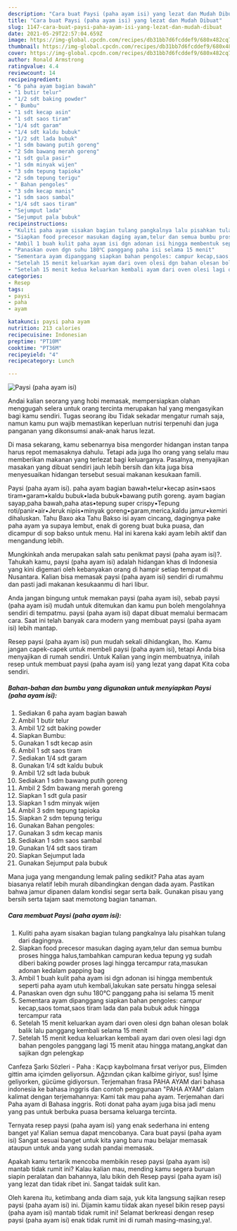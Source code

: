 ```yaml
---
description: "Cara buat Paysi (paha ayam isi) yang lezat dan Mudah Dibuat"
title: "Cara buat Paysi (paha ayam isi) yang lezat dan Mudah Dibuat"
slug: 1147-cara-buat-paysi-paha-ayam-isi-yang-lezat-dan-mudah-dibuat
date: 2021-05-29T22:57:04.659Z
image: https://img-global.cpcdn.com/recipes/db31bb7d6fcddef9/680x482cq70/paysi-paha-ayam-isi-foto-resep-utama.jpg
thumbnail: https://img-global.cpcdn.com/recipes/db31bb7d6fcddef9/680x482cq70/paysi-paha-ayam-isi-foto-resep-utama.jpg
cover: https://img-global.cpcdn.com/recipes/db31bb7d6fcddef9/680x482cq70/paysi-paha-ayam-isi-foto-resep-utama.jpg
author: Ronald Armstrong
ratingvalue: 4.4
reviewcount: 14
recipeingredient:
- "6 paha ayam bagian bawah"
- "1 butir telur"
- "1/2 sdt baking powder"
- " Bumbu"
- "1 sdt kecap asin"
- "1 sdt saos tiram"
- "1/4 sdt garam"
- "1/4 sdt kaldu bubuk"
- "1/2 sdt lada bubuk"
- "1 sdm bawang putih goreng"
- "2 Sdm bawang merah goreng"
- "1 sdt gula pasir"
- "1 sdm minyak wijen"
- "3 sdm tepung tapioka"
- "2 sdm tepung terigu"
- " Bahan pengoles"
- "3 sdm kecap manis"
- "1 sdm saos sambal"
- "1/4 sdt saos tiram"
- "Sejumput lada"
- "Sejumput pala bubuk"
recipeinstructions:
- "Kuliti paha ayam sisakan bagian tulang pangkalnya lalu pisahkan tulang dari dagingnya."
- "Siapkan food precesor masukan daging ayam,telur dan semua bumbu proses hingga halus,tambahkan campuran kedua tepung yg sudah diberi baking powder proses lagi hingga tercampur rata,masukan adonan kedalam papping bag"
- "Ambil 1 buah kulit paha ayam isi dgn adonan isi hingga membentuk seperti paha ayam utuh kembali,lakukan sate persatu hingga selesai"
- "Panaskan oven dgn suhu 180℃ panggang paha isi selama 15 menit"
- "Sementara ayam dipanggang siapkan bahan pengoles: campur kecap,saos tomat,saos tiram lada dan pala bubuk aduk hingga tercampur rata"
- "Setelah 15 menit keluarkan ayam dari oven olesi dgn bahan olesan bolak balik lalu panggang kembali selama 15 menit"
- "Setelah 15 menit kedua keluarkan kembali ayam dari oven olesi lagi dgn bahan pengoles panggang lagi 15 menit atau hingga matang,angkat dan sajikan dgn pelengkap"
categories:
- Resep
tags:
- paysi
- paha
- ayam

katakunci: paysi paha ayam 
nutrition: 213 calories
recipecuisine: Indonesian
preptime: "PT10M"
cooktime: "PT36M"
recipeyield: "4"
recipecategory: Lunch

---
```



![Paysi (paha ayam isi)](https://img-global.cpcdn.com/recipes/db31bb7d6fcddef9/680x482cq70/paysi-paha-ayam-isi-foto-resep-utama.jpg)

Andai kalian seorang yang hobi memasak, mempersiapkan olahan menggugah selera untuk orang tercinta merupakan hal yang mengasyikan bagi kamu sendiri. Tugas seorang ibu Tidak sekadar mengatur rumah saja, namun kamu pun wajib memastikan keperluan nutrisi terpenuhi dan juga panganan yang dikonsumsi anak-anak harus lezat.

Di masa  sekarang, kamu sebenarnya bisa mengorder hidangan instan tanpa harus repot memasaknya dahulu. Tetapi ada juga lho orang yang selalu mau memberikan makanan yang terlezat bagi keluarganya. Pasalnya, menyajikan masakan yang dibuat sendiri jauh lebih bersih dan kita juga bisa menyesuaikan hidangan tersebut sesuai makanan kesukaan famili. 

Paysi (paha ayam isi). paha ayam bagian bawah•telur•kecap asin•saos tiram•garam•kaldu bubuk•lada bubuk•bawang putih goreng. ayam bagian sayap,paha bawah,paha atas•tepung super crispy•Tepung roti/panir•air•Jeruk nipis•minyak goreng•garam,merica,kaldu jamur•kemiri dihaluskan. Tahu Baxo aka Tahu Bakso isi ayam cincang, dagingnya pake paha ayam ya supaya lembut, enak di goreng buat buka puasa, dan dicampur di sop bakso untuk menu. Hal ini karena kaki ayam lebih aktif dan mengandung lebih.

Mungkinkah anda merupakan salah satu penikmat paysi (paha ayam isi)?. Tahukah kamu, paysi (paha ayam isi) adalah hidangan khas di Indonesia yang kini digemari oleh kebanyakan orang di hampir setiap tempat di Nusantara. Kalian bisa memasak paysi (paha ayam isi) sendiri di rumahmu dan pasti jadi makanan kesukaanmu di hari libur.

Anda jangan bingung untuk memakan paysi (paha ayam isi), sebab paysi (paha ayam isi) mudah untuk ditemukan dan kamu pun boleh mengolahnya sendiri di tempatmu. paysi (paha ayam isi) dapat dibuat memalui bermacam cara. Saat ini telah banyak cara modern yang membuat paysi (paha ayam isi) lebih mantap.

Resep paysi (paha ayam isi) pun mudah sekali dihidangkan, lho. Kamu jangan capek-capek untuk membeli paysi (paha ayam isi), tetapi Anda bisa menyajikan di rumah sendiri. Untuk Kalian yang ingin membuatnya, inilah resep untuk membuat paysi (paha ayam isi) yang lezat yang dapat Kita coba sendiri.

<!--inarticleads1-->

##### Bahan-bahan dan bumbu yang digunakan untuk menyiapkan Paysi (paha ayam isi):

1. Sediakan 6 paha ayam bagian bawah
1. Ambil 1 butir telur
1. Ambil 1/2 sdt baking powder
1. Siapkan  Bumbu:
1. Gunakan 1 sdt kecap asin
1. Ambil 1 sdt saos tiram
1. Sediakan 1/4 sdt garam
1. Gunakan 1/4 sdt kaldu bubuk
1. Ambil 1/2 sdt lada bubuk
1. Sediakan 1 sdm bawang putih goreng
1. Ambil 2 Sdm bawang merah goreng
1. Siapkan 1 sdt gula pasir
1. Siapkan 1 sdm minyak wijen
1. Ambil 3 sdm tepung tapioka
1. Siapkan 2 sdm tepung terigu
1. Gunakan  Bahan pengoles:
1. Gunakan 3 sdm kecap manis
1. Sediakan 1 sdm saos sambal
1. Gunakan 1/4 sdt saos tiram
1. Siapkan Sejumput lada
1. Gunakan Sejumput pala bubuk


Mana juga yang mengandung lemak paling sedikit? Paha atas ayam biasanya relatif lebih murah dibandingkan dengan dada ayam. Pastikan bahwa jamur dipanen dalam kondisi segar serta baik. Gunakan pisau yang bersih serta tajam saat memotong bagian tanaman. 

<!--inarticleads2-->

##### Cara membuat Paysi (paha ayam isi):

1. Kuliti paha ayam sisakan bagian tulang pangkalnya lalu pisahkan tulang dari dagingnya.
1. Siapkan food precesor masukan daging ayam,telur dan semua bumbu proses hingga halus,tambahkan campuran kedua tepung yg sudah diberi baking powder proses lagi hingga tercampur rata,masukan adonan kedalam papping bag
1. Ambil 1 buah kulit paha ayam isi dgn adonan isi hingga membentuk seperti paha ayam utuh kembali,lakukan sate persatu hingga selesai
1. Panaskan oven dgn suhu 180℃ panggang paha isi selama 15 menit
1. Sementara ayam dipanggang siapkan bahan pengoles: campur kecap,saos tomat,saos tiram lada dan pala bubuk aduk hingga tercampur rata
1. Setelah 15 menit keluarkan ayam dari oven olesi dgn bahan olesan bolak balik lalu panggang kembali selama 15 menit
1. Setelah 15 menit kedua keluarkan kembali ayam dari oven olesi lagi dgn bahan pengoles panggang lagi 15 menit atau hingga matang,angkat dan sajikan dgn pelengkap


Canfeza Şarkı Sözleri - Paha : Kaçıp kaybolmana fırsat veriyor pus, Elimden gittin ama içimden geliyorsun. Ağzından çıkan kalbime giriyor, sus! İşime geliyorken, gücüme gidiyorsun. Terjemahan frasa PAHA AYAM dari bahasa indonesia ke bahasa inggris dan contoh penggunaan &#34;PAHA AYAM&#34; dalam kalimat dengan terjemahannya: Kami tak mau paha ayam. Terjemahan dari Paha ayam di Bahasa inggris. Roti donat paha ayam juga bisa jadi menu yang pas untuk berbuka puasa bersama keluarga tercinta. 

Ternyata resep paysi (paha ayam isi) yang enak sederhana ini enteng banget ya! Kalian semua dapat mencobanya. Cara buat paysi (paha ayam isi) Sangat sesuai banget untuk kita yang baru mau belajar memasak ataupun untuk anda yang sudah pandai memasak.

Apakah kamu tertarik mencoba membikin resep paysi (paha ayam isi) mantab tidak rumit ini? Kalau kalian mau, mending kamu segera buruan siapin peralatan dan bahannya, lalu bikin deh Resep paysi (paha ayam isi) yang lezat dan tidak ribet ini. Sangat taidak sulit kan. 

Oleh karena itu, ketimbang anda diam saja, yuk kita langsung sajikan resep paysi (paha ayam isi) ini. Dijamin kamu tiidak akan nyesel bikin resep paysi (paha ayam isi) mantab tidak rumit ini! Selamat berkreasi dengan resep paysi (paha ayam isi) enak tidak rumit ini di rumah masing-masing,ya!.

